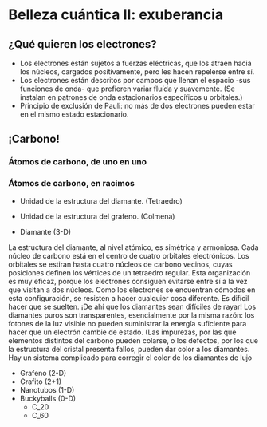 # Belleza cuántica II: exuberancia

## ¿Qué quieren los electrones?
- Los electrones están sujetos a fuerzas eléctricas, que los atraen hacia los núcleos, cargados positivamente, pero les hacen repelerse entre sí.
- Los electrones están descritos por campos que llenan el espacio -sus funciones de onda- que prefieren variar fluída y suavemente.
(Se instalan en patrones de onda estacionarios específicos u orbitales.)
- Principio de exclusión de Pauli: no más de dos electrones pueden estar en el mismo estado estacionario.

## ¡Carbono!
### Átomos de carbono, de uno en uno

### Átomos de carbono, en racimos
- Unidad de la estructura del diamante. (Tetraedro)
- Unidad de la estructura del grafeno. (Colmena)

- Diamante (3-D)


La estructura del diamante, al nivel atómico, es simétrica y armoniosa.
Cada núcleo de carbono está en el centro de cuatro orbitales electrónicos.
Los orbitales se estiran hasta cuatro núcleos de carbono vecinos, cuyas
posiciones definen los vértices de un tetraedro regular. Esta organización es
muy eficaz, porque los electrones consiguen evitarse entre sí a la vez que
visitan a dos núcleos. Como los electrones se encuentran cómodos en esta
configuración, se resisten a hacer cualquier cosa diferente. Es difícil hacer que
se suelten. ¡De ahí que los diamantes sean difíciles de rayar! Los diamantes
puros son transparentes, esencialmente por la misma razón: los fotones de la
luz visible no pueden suministrar la energía suficiente para hacer que un
electrón cambie de estado. (Las impurezas, por las que elementos distintos del
carbono pueden colarse, o los defectos, por los que la estructura del cristal
presenta fallos, pueden dar color a los diamantes. Hay un sistema complicado
para corregir el color de los diamantes de lujo


- Grafeno (2-D)
- Grafito (2+1)
- Nanotubos (1-D)
- Buckyballs (0-D)
  - C_20
  - C_60

